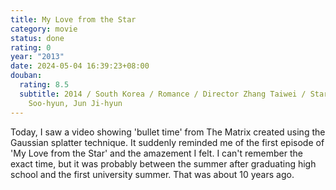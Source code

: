 ```yaml
---
title: My Love from the Star
category: movie
status: done
rating: 0
year: "2013"
date: 2024-05-04 16:39:23+08:00
douban:
  rating: 8.5
  subtitle: 2014 / South Korea / Romance / Director Zhang Taiwei / Starring Kim
    Soo-hyun, Jun Ji-hyun
---
```


Today, I saw a video showing 'bullet time' from The Matrix created using the Gaussian splatter technique. It suddenly reminded me of the first episode of 'My Love from the Star' and the amazement I felt. I can't remember the exact time, but it was probably between the summer after graduating high school and the first university summer. That was about 10 years ago.
